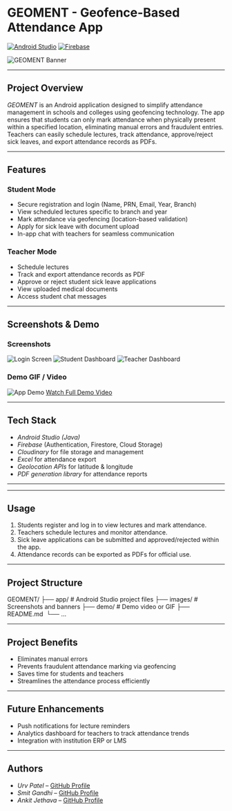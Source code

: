 # GEOMENT - Geofence-Based Attendance App

[![Android Studio](https://img.shields.io/badge/Android%20Studio-4.2.0-green)](https://developer.android.com/studio)
[![Firebase](https://img.shields.io/badge/Firebase-FFCA28?style=flat&logo=firebase&logoColor=black)](https://firebase.google.com/)

![GEOMENT Banner](./images/banner.png) <!-- Replace with your banner image -->

---

## Project Overview
*GEOMENT* is an Android application designed to simplify attendance management in schools and colleges using geofencing technology. The app ensures that students can only mark attendance when physically present within a specified location, eliminating manual errors and fraudulent entries. Teachers can easily schedule lectures, track attendance, approve/reject sick leaves, and export attendance records as PDFs.

---

## Features

### Student Mode
- Secure registration and login (Name, PRN, Email, Year, Branch)  
- View scheduled lectures specific to branch and year  
- Mark attendance via geofencing (location-based validation)  
- Apply for sick leave with document upload  
- In-app chat with teachers for seamless communication  

### Teacher Mode
- Schedule lectures  
- Track and export attendance records as PDF  
- Approve or reject student sick leave applications  
- View uploaded medical documents  
- Access student chat messages  

---

## Screenshots & Demo

### Screenshots
![Login Screen](LoginPage.png)
![Student Dashboard](./images/student_dashboard.png)
![Teacher Dashboard](./images/teacher_dashboard.png)

### Demo GIF / Video
![App Demo](./demo/demo.gif) <!-- Or link MP4 -->
[Watch Full Demo Video](./demo/GEOMENT_demo.mp4)

---

## Tech Stack
- *Android Studio (Java)*  
- *Firebase* (Authentication, Firestore, Cloud Storage)  
- *Cloudinary* for file storage and management  
- *Excel* for attendance export  
- *Geolocation APIs* for latitude & longitude  
- *PDF generation library* for attendance reports  

---
---

## Usage
1. Students register and log in to view lectures and mark attendance.  
2. Teachers schedule lectures and monitor attendance.  
3. Sick leave applications can be submitted and approved/rejected within the app.  
4. Attendance records can be exported as PDFs for official use.  

---

## Project Structure
GEOMENT/ ├── app/        # Android Studio project files
         ├── images/     # Screenshots and banners
         ├── demo/       # Demo video or GIF
         ├── README.md 
         └── ...

---

## Project Benefits
- Eliminates manual errors  
- Prevents fraudulent attendance marking via geofencing  
- Saves time for students and teachers  
- Streamlines the attendance process efficiently  

---

## Future Enhancements
- Push notifications for lecture reminders  
- Analytics dashboard for teachers to track attendance trends  
- Integration with institution ERP or LMS  

---

## Authors
- *Urv Patel* – [GitHub Profile](https://github.com/urva2)  
- *Smit Gandhi* – [GitHub Profile](https://github.com/smitgandhi)  
- *Ankit Jethava* – [GitHub Profile](https://github.com/ankitjethava)
